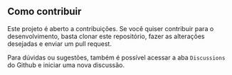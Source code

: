 ## Como contribuir

Este projeto é aberto a contribuições. Se você quiser contribuir para o desenvolvimento, basta clonar este repositório, fazer as alterações desejadas e enviar um pull request.

Para dúvidas ou sugestões, também é possível acessar a aba `Discussions` do Github e iniciar uma nova discussão.
